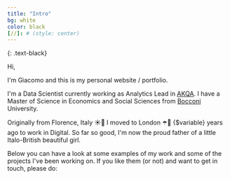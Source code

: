 ```yaml
---
title: "Intro"
bg: white
color: black
[//]: # (style: center)
---
```


{: .text-black}


Hi, 

I'm Giacomo and this is my personal website / portfolio.

I'm a Data Scientist currently working as Analytics Lead in [AKQA](http://www.akqa.com/). I have a Master of Science in Economics and Social Sciences from [Bocconi](https://www.unibocconi.eu/wps/wcm/connect/Bocconi/SitoPubblico_EN/Navigation+Tree/Home/Programs/Graduate+School/MSc+Prospective+Students/Economic+and+Social+Sciences/ECONOMIC+AND+SOCIAL+SCIENCES_EdAuthor+2008+07+07+03+2) University.

Originally from Florence, Italy ☀️🍷 I moved to London ☂️🍻 {$variable} years ago to work in Digital. 
So far so good, I'm now the proud father of a little Italo-British beautiful girl.


Below you can have a look at some examples of my work and some of the projects I've been working on. 
If you like them (or not) and want to get in touch, please do:
